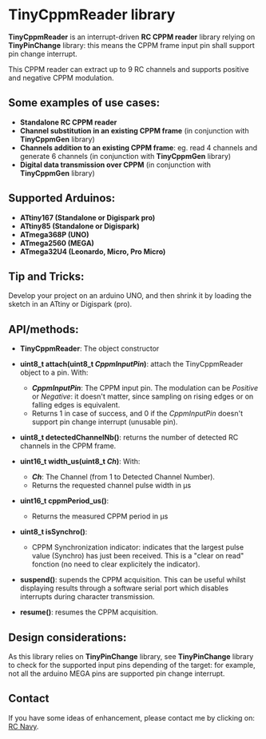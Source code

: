 TinyCppmReader library
=====================

**TinyCppmReader** is an interrupt-driven **RC CPPM reader** library relying on **TinyPinChange** library: this means the CPPM frame input pin shall support pin change interrupt.

This CPPM reader can extract up to 9 RC channels and supports positive and negative CPPM modulation.

Some examples of use cases:
-------------------------
* **Standalone RC CPPM reader**
* **Channel substitution in an existing CPPM frame** (in conjunction with  **TinyCppmGen** library)
* **Channels addition to an existing CPPM frame**: eg. read 4 channels and generate 6 channels (in conjunction with  **TinyCppmGen** library)
* **Digital data transmission over CPPM** (in conjunction with  **TinyCppmGen** library)

Supported Arduinos:
------------------
* **ATtiny167 (Standalone or Digispark pro)**
* **ATtiny85 (Standalone or Digispark)**
* **ATmega368P (UNO)**
* **ATmega2560 (MEGA)**
* **ATmega32U4 (Leonardo, Micro, Pro Micro)**

Tip and Tricks:
--------------
Develop your project on an arduino UNO, and then shrink it by loading the sketch in an ATtiny or Digispark (pro).

API/methods:
-----------
* **TinyCppmReader**: The object constructor

* **uint8_t attach(uint8_t _CppmInputPin_)**: attach the TinyCppmReader object to a pin.
With:
	* **_CppmInputPin_**: The CPPM input pin. The modulation can be _Positive_ or _Negative_: it doesn't matter, since sampling on rising edges or on falling edges is equivalent.
	* Returns 1 in case of success, and 0 if the _CppmInputPin_ doesn't support pin change interrupt (unusable pin).

* **uint8_t detectedChannelNb()**: returns the number of detected RC channels in the CPPM frame.
* **uint16_t width_us(uint8_t _Ch_)**:
With:
	* **_Ch_**: The Channel (from 1 to Detected Channel Number).
	* Returns the requested channel pulse width in µs

* **uint16_t cppmPeriod_us()**:
	* Returns the measured CPPM period in µs

* **uint8_t isSynchro()**:
	* CPPM Synchronization indicator: indicates that the largest pulse value (Synchro) has just been received. This is a "clear on read" fonction (no need to clear explicitely the indicator).

* **suspend()**: supends the CPPM acquisition. This can be useful whilst displaying results through a software serial port which disables interrupts during character transmission.

* **resume()**: resumes the CPPM acquisition.


Design considerations:
---------------------
As this library relies on **TinyPinChange** library, see **TinyPinChange** library to check for the supported input pins depending of the target: for example, not all the arduino MEGA pins are supported pin change interrupt.


Contact
-------

If you have some ideas of enhancement, please contact me by clicking on: [RC Navy](http://p.loussouarn.free.fr/contact.html).

